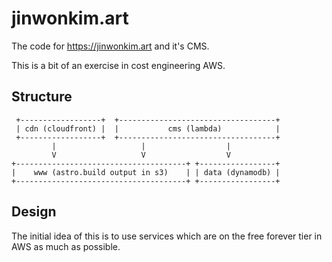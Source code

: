 # jinwonkim.art

The code for https://jinwonkim.art and it's CMS.

This is a bit of an exercise in cost engineering AWS.

## Structure

```
 +------------------+  +-----------------------------------+
 | cdn (cloudfront) |  |           cms (lambda)            |
 +------------------+  +-----------------------------------+
         |                   |                  |
         V                   V                  V
+--------------------------------------+ +-----------------+
|    www (astro.build output in s3)    | | data (dynamodb) |
+--------------------------------------+ +-----------------+
```

## Design

The initial idea of this is to use services which are on the free forever tier in AWS as much as possible.
